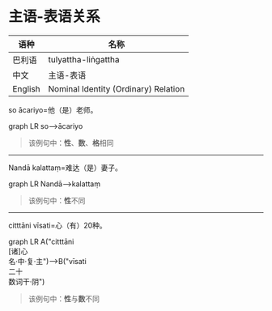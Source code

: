 # 主语-表语关系

|语种|名称|
|-|-|
|巴利语|tulyattha-liṅgattha|
|中文|主语-表语|
|English|Nominal Identity (Ordinary) Relation|


so ācariyo=他（是）老师。

<div class="mermaid">
graph LR
so-->ācariyo
</div>

> 该例句中：**性**、**数**、**格**相同

---

Nandā kalattaṃ=难达（是）妻子。
<div class="mermaid">
graph LR
Nandā-->kalattaṃ
</div>

> 该例句中：**性**不同

---

citttāni vīsati=心（有）20种。
<div class="mermaid">
graph LR
A("citttāni<br>[诸]心<br>名·中·复·主")-->B("vīsati<br>二十<br>数词干·阴")
</div>

> 该例句中：**性**与**数**不同

